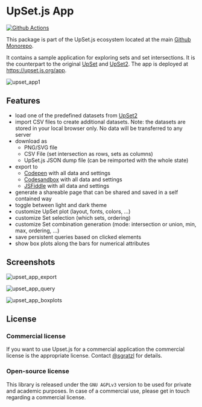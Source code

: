 # UpSet.js App

[![Github Actions][github-actions-image]][github-actions-url]

This package is part of the UpSet.js ecosystem located at the main [Github Monorepo](https://github.com/upsetjs/upsetjs).

It contains a sample application for exploring sets and set intersections. It is the counterpart to the original [UpSet](http://vcg.github.io/upset/about/) and [UpSet2](https://vdl.sci.utah.edu/upset2/). The app is deployed at https://upset.js.org/app.

![upset_app1](https://user-images.githubusercontent.com/4129778/79368561-e3d8c680-7f4f-11ea-9a87-f4421a3846cf.png)

## Features

- load one of the predefined datasets from [UpSet2](https://vdl.sci.utah.edu/upset2/)
- import CSV files to create additional datasets. Note: the datasets are stored in your local browser only. No data will be transferred to any server
- download as
  - PNG/SVG file
  - CSV File (set intersection as rows, sets as columns)
  - UpSet.js JSON dump file (can be reimported with the whole state)
- export to
  - [Codepen](https://codepen.io) with all data and settings
  - [Codesandbox](https://codesandbox.io) with all data and settings
  - [JSFiddle](https://jsfiddle.org) with all data and settings
- generate a shareable page that can be shared and saved in a self contained way
- toggle between light and dark theme
- customize UpSet plot (layout, fonts, colors, ...)
- customize Set selection (which sets, ordering)
- customize Set combination generation (mode: intersection or union, min, max, ordering, ...)
- save persistent queries based on clicked elements
- show box plots along the bars for numerical attributes

## Screenshots

![upset_app_export](https://user-images.githubusercontent.com/4129778/79368559-e2a79980-7f4f-11ea-8f0b-f567c702b2e8.png)

![upset_app_query](https://user-images.githubusercontent.com/4129778/79368555-e20f0300-7f4f-11ea-8254-0aaf6c6caf0f.png)

![upset_app_boxplots](https://user-images.githubusercontent.com/4129778/79371087-184e8180-7f54-11ea-9275-51ad3f58deca.png)

## License

### Commercial license

If you want to use Upset.js for a commercial application the commercial license is the appropriate license. Contact [@sgratzl](mailto:sam@sgratzl.com) for details.

### Open-source license

This library is released under the `GNU AGPLv3` version to be used for private and academic purposes. In case of a commercial use, please get in touch regarding a commercial license.

[github-actions-image]: https://github.com/sgratzl/upsetjs/workflows/nodeci/badge.svg
[github-actions-url]: https://github.com/sgratzl/upsetjs/actions
